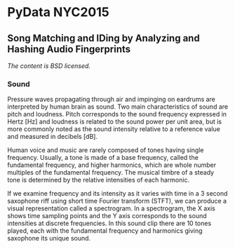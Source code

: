 # PyData NYC2015

## Song Matching and IDing by Analyzing and Hashing Audio Fingerprints

_The content is BSD licensed._

### Sound

Pressure waves propagating through air and impinging on eardrums are interpreted by human brain as sound. Two main characteristics of sound are pitch and loudness. Pitch corresponds to the sound frequency expressed in Hertz [Hz] and loudness is related to the sound power per unit area, but is more commonly noted as the sound intensity relative to a reference value and measured in decibels [dB].

Human voice and music are rarely composed of tones having single frequency. Usually, a tone is made of a base frequency, called the fundamental frequency, and higher harmonics, which are whole number multiples of the fundamental frequency. The musical timbre of a steady tone is determined by the relative intensities of each harmonic.

If we examine frequency and its intensity as it varies with time in a 3 second saxophone riff using short time Fourier transform (STFT), we can produce a visual representation called a spectrogram. In a spectrogram, the X axis shows time sampling points and the Y axis corresponds to the sound intensities at discrete frequencies. In this sound clip there are 10 tones played, each with the fundamental frequency and harmonics giving saxophone its unique sound. 
